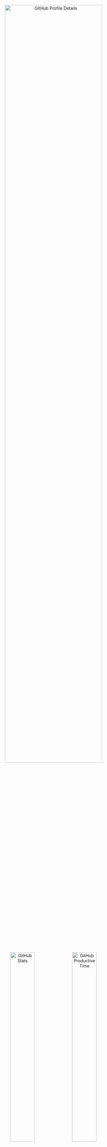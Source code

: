 <!--
  **vargalott/vargalott** is a ✨ _special_ ✨ repository because its `README.md`
  (this file) appears on your GitHub profile.
-->

<!-- https://github.com/vn7n24fzkq/github-profile-summary-cards -->
<div align="center">
    <img alt="GitHub Profile Details" width="80%" src="http://github-profile-summary-cards.vercel.app/api/cards/profile-details?username=vargalott&theme=github_dark"/>
    <img alt="GitHub Stats" width="40%" src="http://github-profile-summary-cards.vercel.app/api/cards/stats?username=vargalott&theme=github_dark">
    <img alt="GitHub Productive Time" width="40%" src="http://github-profile-summary-cards.vercel.app/api/cards/productive-time?username=vargalott&theme=github_dark"/>
    <img alt="GitHub Repos Per Language" width="40%" src="http://github-profile-summary-cards.vercel.app/api/cards/repos-per-language?username=vargalott&theme=github_dark"/>
    <img alt="GitHub Most Commit Language" width="40%" src="http://github-profile-summary-cards.vercel.app/api/cards/most-commit-language?username=vargalott&theme=github_dark"/>
</div>

---

<div align="center">
:zap: Recent activity :zap:
<br><br>

<!--RECENT_ACTIVITY:start-->
⭐ Starred [vernette/ipregion](https://github.com/vernette/ipregion)<br>
⭐ Starred [UhExooHw/sim-spoof](https://github.com/UhExooHw/sim-spoof)<br>
⭐ Starred [meel-hd/lofi-engine](https://github.com/meel-hd/lofi-engine)<br>
⭐ Starred [amir20/dtop](https://github.com/amir20/dtop)<br>
<!--RECENT_ACTIVITY:end-->

<!--RECENT_ACTIVITY:last_update-->
Last updated at 2025-10-30, 12:35:26
<!--RECENT_ACTIVITY:last_update_end-->
</div>
